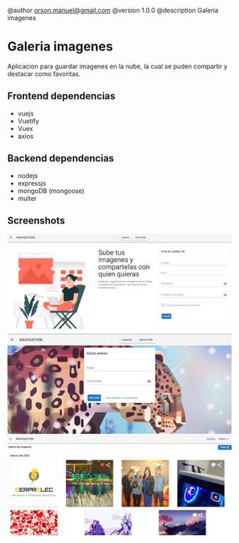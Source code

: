 @author <orson.manuel@gmail.com>
@version 1.0.0
@description Galeria imagenes

# Galeria imagenes

Aplicacion para guardar imagenes en la nube, la cual se puden compartir y destacar como favoritas.

## Frontend dependencias

- vuejs
- Vuetify
- Vuex
- axios

## Backend dependencias

- nodejs
- expressjs
- mongoDB (mongoose)
- multer

## Screenshots

![captura 1](./docs/images/captura_1.jpg)
![captura 2](./docs/images/captura_2.jpg)
![captura 3](./docs/images/captura_3.jpg)
